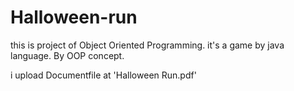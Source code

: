 # Halloween-run
this is project of Object Oriented Programming.
it's a game by java language. By OOP concept.
 
i upload Documentfile at 'Halloween Run.pdf'
